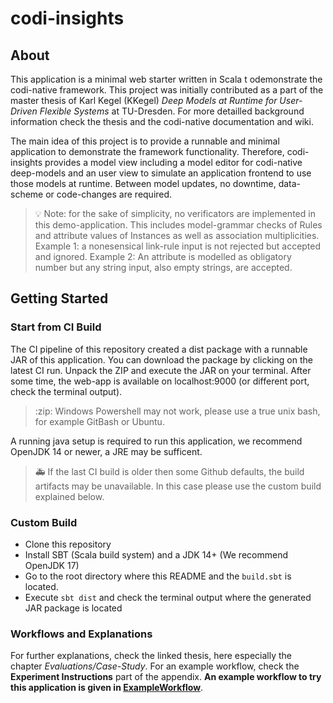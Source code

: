# codi-insights

## About

This application is a minimal web starter written in Scala t odemonstrate the codi-native framework. This project was initially contributed as a part of the master thesis of Karl Kegel (KKegel) *Deep Models at Runtime for User-Driven Flexible Systems* at TU-Dresden. For more detailled background information check the thesis and the codi-native documentation and wiki.

The main idea of this project is to provide a runnable and minimal application to demonstrate the framework functionality. Therefore, codi-insights provides a model view including a model editor for codi-native deep-models and an user view to simulate an application frontend to use those models at runtime. Between model updates, no downtime, data-scheme or code-changes are required.

> :bulb: Note: for the sake of simplicity, no verificators are implemented in this demo-application. This includes model-grammar checks of Rules and attribute values of Instances as well as association multiplicities. Example 1: a nonesensical link-rule input is not rejected but accepted and ignored. Example 2: An attribute is modelled as obligatory number but any string input, also empty strings, are accepted.


## Getting Started

### Start from CI Build

The CI pipeline of this repository created a dist package with a runnable JAR of this application. You can download the package by clicking on the latest CI run. Unpack the ZIP and execute the JAR on your terminal. After some time, the web-app is available on localhost:9000 (or different port, check the terminal output).

> :zip: Windows Powershell may not work, please use a true unix bash, for example GitBash or Ubuntu.

A running java setup is required to run this application, we recommend OpenJDK 14 or newer, a JRE may be sufficent.

> :ambulance: If the last CI build is older then some Github defaults, the build artifacts may be unavailable. In this case please use the custom build explained below.

###  Custom Build

* Clone this repository
* Install SBT (Scala build system) and a JDK 14+ (We recommend OpenJDK 17)
* Go to the root directory where this README and the ``build.sbt`` is located.
* Execute ``sbt dist`` and check the terminal output where the generated JAR package is located

### Workflows and Explanations

For further explanations, check the linked thesis, here especially the chapter *Evaluations/Case-Study*. For an example workflow, check the **Experiment Instructions** part of the appendix. **An example workflow to try this application is given in [ExampleWorkflow](https://github.com/modicio/codi-insights/blob/main/ExampleWorkflow.pdf)**.
